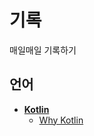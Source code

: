 # 기록
매일매일 기록하기
## 언어
 + [__Kotlin__ ](https://github.com/kksa5729/Diary/tree/main/Kotlin)
   + [Why Kotlin](https://github.com/kksa5729/Diary/blob/main/Kotlin/JVM.md) 
